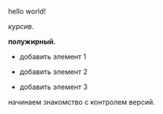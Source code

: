 hello world!

*курсив.*

**полужирный.**

* добавить элемент 1

* добавить элемент 2

* добавить элемент 3

начинаем знакомство с контролем версий.
